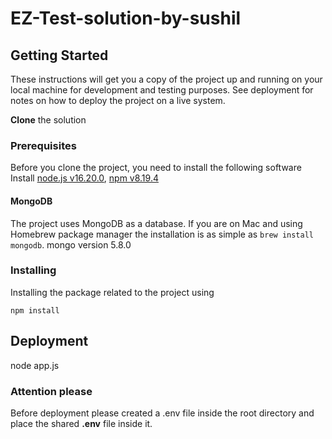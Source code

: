 # EZ-Test-solution-by-sushil

## Getting Started

These instructions will get you a copy of the project up and running on your local machine for development and testing purposes. See deployment for notes on how to deploy the project on a live system.

**Clone** the solution 


### Prerequisites

Before you clone the project, you need to install the following software
Install [node.js v16.20.0](https://nodejs.org/en/), [npm v8.19.4](https://www.npmjs.com/)

#### MongoDB
The project uses MongoDB as a database. If you are on Mac and using Homebrew package manager the installation is as simple as `brew install mongodb`.
mongo version 5.8.0

### Installing

Installing the package related to the project using

```
npm install
```

## Deployment

node app.js

### Attention please

Before deployment please created a .env file inside the root directory and place the shared **.env** file inside it.
